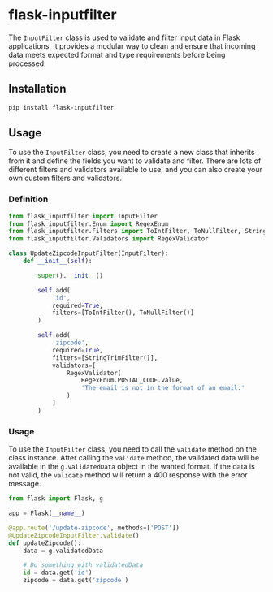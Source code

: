 # flask-inputfilter

The `InputFilter` class is used to validate and filter input data in Flask applications.
It provides a modular way to clean and ensure that incoming data meets expected format and type requirements before being processed.

## Installation

```bash
pip install flask-inputfilter
```

## Usage

To use the `InputFilter` class, you need to create a new class that inherits from it and define the fields you want to validate and filter.
There are lots of different filters and validators available to use, and you can also create your own custom filters and validators.

### Definition

```python
from flask_inputfilter import InputFilter
from flask_inputfilter.Enum import RegexEnum
from flask_inputfilter.Filters import ToIntFilter, ToNullFilter, StringTrimFilter
from flask_inputfilter.Validators import RegexValidator

class UpdateZipcodeInputFilter(InputFilter):
    def __init__(self):

        super().__init__()

        self.add(
            'id',
            required=True,
            filters=[ToIntFilter(), ToNullFilter()]
        )

        self.add(
            'zipcode',
            required=True,
            filters=[StringTrimFilter()],
            validators=[
                RegexValidator(
                    RegexEnum.POSTAL_CODE.value,
                    'The email is not in the format of an email.'
                )
            ]
        )
```

### Usage

To use the `InputFilter` class, you need to call the `validate` method on the class instance.
After calling the `validate` method, the validated data will be available in the `g.validatedData` object in the wanted format.
If the data is not valid, the `validate` method will return a 400 response with the error message.

```python
from flask import Flask, g

app = Flask(__name__)

@app.route('/update-zipcode', methods=['POST'])
@UpdateZipcodeInputFilter.validate()
def updateZipcode():
    data = g.validatedData

    # Do something with validatedData
    id = data.get('id')
    zipcode = data.get('zipcode')
```

